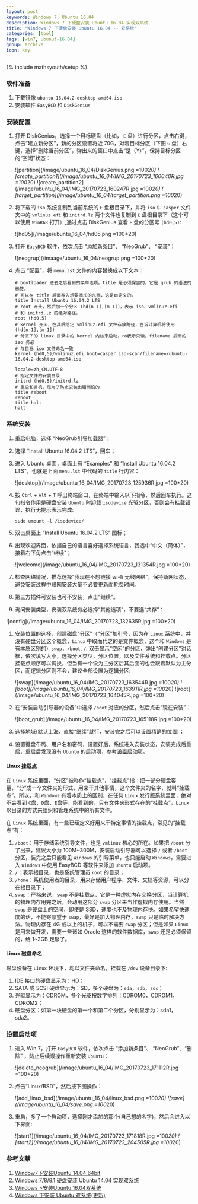 ```yaml
---
layout: post
keywords: Windows 7, Ubuntu 16.04
description: Windows 7 下硬盘安装 Ubuntu 16.04 实现双系统 
title: "Windows 7 下硬盘安装 Ubuntu 16.04 -- 双系统"
categories: [tool]
tags: [win7, ubunut-16.04]
group: archive
icon: key
---
```

{% include mathsyouth/setup %}


###  软件准备

1. 下载镜像 `ubuntu-16.04.2-desktop-amd64.iso`
1. 安装软件 `EasyBCD` 和 `DiskGenius`

### 安装配置

1. 打开 DiskGenius，选择一个目标硬盘（比如， `E` 盘）进行分区，点击右键，点击“建立新分区”，新的分区设置将近 70G，对着目标分区（下图 `G` 盘）右键，选择“删除当前分区”，弹出来的窗口中点击“是（Y）”，保持目标分区的“空闲”状态：

   ![partition](/image/ubuntu_16_04/DiskGenius.png =100*20)
   ![create_partition1](/image/ubuntu_16_04/IMG_20170723_160040R.jpg =100*20)
   ![create_partition2](/image/ubuntu_16_04/IMG_20170723_160247R.jpg =100*20)
   ![target_partition](/image/ubuntu_16_04/target_partition.png =100*20)
1. 将下载的 `iso` 系统复制到当前系统的 `E` 盘根目录下，并将 `iso` 中 `casper` 文件夹中的 `vmlinuz.efi` 和 `initrd.lz` 两个文件也复制到 `E` 盘根目录下（这个可以使用 `WinRAR` 打开）,通过点击 DiskGenius 查看 `E` 盘的分区号 `(hd0,5)`:

   ![hd05](/image/ubuntu_16_04/hd05.png =100*20)
1. 打开 `EasyBCD` 软件，依次点击 “添加新条目”、 “NeoGrub”、 “安装”：

   ![neogrup](/imaage/ubuntu_16_04/neogrup.png =100*20)
1. 点击 “配置”，将 `menu.lst` 文件的内容替换成以下文本：
   
   ```
   # bootloader 进去之后看到的菜单选项。title 是必须保留的，它是 grub 的语法的标签，
   # 可以在 title 后面写入想要添加的东西，这是自定义的。
   title Install Ubuntu 16.04.2 LTS
   # root 开头，然后加一个分区 (hd[n-1],[m-1])，表示 iso、vmlinuz.efi
   # 和 initrd.lz 的绝对路径。
   root (hd0,5)
   # kernel 开头，在其后给定 vmlinuz.efi 文件存放路径，告诉计算机将使用 (hd[n-1],[m-1]) 
   # 分区下的 linux 目录中的 kernel 内核来启动，ro表示只读，filename 后面的 iso 务必
   # 与目标 iso 文件命名一致
   kernel (hd0,5)/vmlinuz.efi boot=casper iso-scan/filename=/ubuntu-16.04.2-desktop-amd64.iso 

   locale=zh_CN.UTF-8
   # 指定文件的安装目录
   initrd (hd0,5)/initrd.lz
   # 重启和关机，是为了防止安装出错而设的
   title reboot
   reboot
   title halt
   halt
   ``` 

### 系统安装

1. 重启电脑，选择 “NeoGrub引导加载器”；
1. 选择 “Install Ubuntu 16.04.2 LTS”，回车；
1. 进入 Ubuntu 桌面，桌面上有 “Examples” 和 “Install Ubuntu 16.04.2 LTS"，也就是上面 `menu.lst` 中代码的 `title` 行内容：

   ![desktop](/image/ubuntu_16_04/IMG_20170723_125936R.jpg =100*20)

1. 按 `Ctrl` + `Alt` + `T` 呼出终端窗口，在终端中输入以下指令，然后回车执行。这句指令作用是硬盘安装 `Ubuntu` 时卸载 `isodevice` 光驱分区，否则会有挂载错误，执行无提示表示完成:

   ```
   sudo umount -l /isodevice/
   ```
1. 双击桌面上 “Install Ubuntu 16.04.2 LTS” 图标；
1. 出现欢迎界面，依据自己的语言喜好选择系统语言，我选中“中文（简体）”，接着右下角点击“继续”；

   ![welcome](/image/ubuntu_16_04/IMG_20170723_131354R.jpg =100*20)
1. 检查网络情况，推荐选择“我现在不想链接 wi-fi 无线网络”，保持断网状态，避免安装过程中联网安装大量不必要更新而耗费时间。
1. 第三方插件可安装也可不安装，点击"继续"。
1. 询问安装类型，安装双系统务必选择“其他选项”，不要选“共存”：

  ![config](/image/ubuntu_16_04/IMG_20170723_132635R.jpg =100*20)
1. 安装位置的选择，创建磁盘“分区”（“分区”加引号，因为在 `Linux` 系统中，并没有硬盘分区这个概念，`Linux` 中取而代之的是文件概念，这个和 `Windows` 是有本质区别的）`swap`，`/boot`, `/`: 双击显示“空闲”的分区，弹出“创建分区”对话框，依次填写大小，选择分区类型，分区位置，以及文件系统和挂载点。分区挂载点顺序可以调换，但当有一个设为主分区后其后面的也会跟着默认为主分区，而逻辑分区则不会，建议全部设置为逻辑分区:
   
   ![swap](/image/ubuntu_16_04/IMG_20170723_163544R.jpg =100*20)
   ![boot](/image/ubuntu_16_04/IMG_20170723_163911R.jpg =100*20)
   ![root](/image/ubuntu_16_04/IMG_20170723_164045R.jpg =100*20)
1. 在“安装启动引导器的设备”中选择 `/boot` 对应的分区，然后点击“现在安装”：

   ![boot_grub](/image/ubuntu_16_04/IMG_20170723_165118R.jpg =100*20)
1. 选择地域(默认上海，直接“继续”就行，安装完之后可以设置精确的位置)；
1. 设置键盘布局、用户名和密码，设置好后，系统进入安装状态，安装完成后重启，重启后发现没有 `Ubuntu` 的启动项，参考[设置启动项](#boot)。

#### Linux 挂载点

在 `Linux` 系统里面，“分区”被称作“挂载点”，“挂载点”指：把一部分硬盘容量，“分”成一个文件夹的形式，用来干其他事情，这个文件夹的名字，就叫“挂载点”。所以，和 `Windows` 有着本质上的区别，在任何 `Linux` 发行版系统里面，绝对不会看到 `C`盘、`D`盘、`E`盘等，能看到的，只有文件夹形式存在的“挂载点”，`Linux` 以目录的方式来组织和管理系统中的所有文件。

在 `Linux` 系统里面，有一些已经定义好用来干特定事情的挂载点，常见的“挂载点”有：
1. `/boot`：用于存储系统引导文件，也是 `vmlinuz` 核心的所在。如果把 `/boot` 分了出来，建议大小为 100M~300M，安装启动引导器可以选择 `/` 或者 `/boot` 分区，装完之后只能看见 `Windows` 的引导菜单，也只能启动 `Windows`，需要进入 `Windows` 中使用 EasyBCD 等软件来添加 `Ubuntu` 启动项。
1. `/`：表示根目录，也是系统管理员 `root` 的目录；
1. `/home`：系统使用者的目录，用来存储用户程序、文件、文档等资源，可以分在根目录下；
1. `swap`：严格来说，`swap` 不是挂载点，它是一种虚拟内存交换分区，当计算机的物理内存用完之后，会动用这部分 `swap` 分区来当作虚拟内存使用。当然 `swap` 是硬盘上的空间，即使是 SSD，速度也不及物理内存快。如果希望快速度的话，不能寄厚望于 `swap`，最好是加大物理内存，`swap` 只是临时解决方法。物理内存在 4G 或以上的机子，可以不需要 `swap` 分区；但是如果 `Linux` 是用来做开发，需要一些诸如 Oracle 这样的软件数据库，`swap` 还是必须保留的，给 1~2GB 足够了。

#### Linux 磁盘命名

磁盘设备在 `Linux` 环境下，均以文件夹命名，挂载在 `/dev` 设备目录下:
1. IDE 接口的硬盘显示为：HD；
1. SATA 或 SCSI 硬盘显示为：SD，多个硬盘为：`sda`，`sdb`，`sdc`；
1. 光驱显示为：CDROM，多个光驱按数字排列：CDROM0，CDROM1，CDROM2；
1. 硬盘分区：如第一块硬盘的第一个和第二个分区，分别显示为：sda1，sda2。

### <a name="boot"></a>设置启动项

1. 进入 Win 7，打开 `EasyBCD` 软件，依次点击 “添加新条目”、 “NeoGrub”、“删除” ，防止后续误操作重新安装 `Ubuntu`：

   ![delete_neogrub](/image/ubuntu_16_04/IMG_20170723_171112R.jpg =100*20)
1. 点击“Linux/BSD”，然后按下图操作：

   ![add_linux_bsd](/image/ubuntu_16_04/linux_bsd.png =100*20)
   ![save](/image/ubuntu_16_04/save.png =100*20)
1. 重启，多了一个启动项，选择刚才添加的那个(自己想的名字)，然后会进入以下界面:

   ![start1](/image/ubuntu_16_04/IMG_20170723_171818R.jpg =100*20)
   ![start2](/image/ubuntu_16_04/IMG_20170723_204505R.jpg =100*20)

### 参考文献
1. [Window7下安装Ubuntu 14.04 64bit](http://www.cnblogs.com/zhbzz2007/p/5493395.html)
1. [Windows 7/8/8.1 硬盘安装 Ubuntu 14.04 实现双系统](http://www.linuxidc.com/Linux/2015-01/111725.htm)
1. [Windows下安装Ubuntu 16.04双系统](http://www.cnblogs.com/Duane/p/5424218.html)
1. [Windows 下安装 Ubuntu 双系统(更新)](http://www.cnblogs.com/Duane/p/6776302.html)